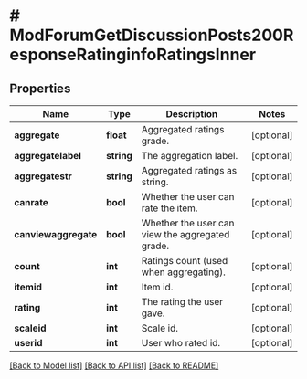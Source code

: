 # # ModForumGetDiscussionPosts200ResponseRatinginfoRatingsInner

## Properties

Name | Type | Description | Notes
------------ | ------------- | ------------- | -------------
**aggregate** | **float** | Aggregated ratings grade. | [optional]
**aggregatelabel** | **string** | The aggregation label. | [optional]
**aggregatestr** | **string** | Aggregated ratings as string. | [optional]
**canrate** | **bool** | Whether the user can rate the item. | [optional]
**canviewaggregate** | **bool** | Whether the user can view the aggregated grade. | [optional]
**count** | **int** | Ratings count (used when aggregating). | [optional]
**itemid** | **int** | Item id. | [optional]
**rating** | **int** | The rating the user gave. | [optional]
**scaleid** | **int** | Scale id. | [optional]
**userid** | **int** | User who rated id. | [optional]

[[Back to Model list]](../../README.md#models) [[Back to API list]](../../README.md#endpoints) [[Back to README]](../../README.md)
